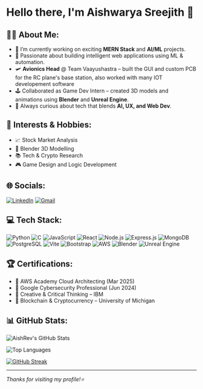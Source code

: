 # Hello there, I'm Aishwarya Sreejith 👋

## 👩‍💻 About Me:
- 🔭 I’m currently working on exciting **MERN Stack** and **AI/ML** projects.
- 🤖 Passionate about building intelligent web applications using ML & automation.
- 🛩️ **Avionics Head** @ Team Vaayushastra – built the GUI and custom PCB for the RC plane's base station, also worked with many IOT developement software
- 🕹️ Collaborated as Game Dev Intern – created 3D models and animations using **Blender** and **Unreal Engine**.
- 💬 Always curious about tech that blends **AI, UX, and Web Dev**.

## 🧠 Interests & Hobbies:
- 📈 Stock Market Analysis
- 🎨 Blender 3D Modelling
- 📚 Tech & Crypto Research
- 🎮 Game Design and Logic Development

## 🌐 Socials:
[![LinkedIn](https://img.shields.io/badge/LinkedIn-blue?style=for-the-badge&logo=linkedin)](https://www.linkedin.com/in/aishwarya-sreejith-3813002b0)
[![Gmail](https://img.shields.io/badge/Gmail-red?style=for-the-badge&logo=gmail)](mailto:aishsree20@gmail.com)

## 💻 Tech Stack:
![Python](https://img.shields.io/badge/Python-3776AB?style=for-the-badge&logo=python)
![C](https://img.shields.io/badge/C-00599C?style=for-the-badge&logo=c)
![JavaScript](https://img.shields.io/badge/JavaScript-F7DF1E?style=for-the-badge&logo=javascript)
![React](https://img.shields.io/badge/React-20232A?style=for-the-badge&logo=react)
![Node.js](https://img.shields.io/badge/Node.js-339933?style=for-the-badge&logo=node.js)
![Express.js](https://img.shields.io/badge/Express.js-000000?style=for-the-badge&logo=express)
![MongoDB](https://img.shields.io/badge/MongoDB-47A248?style=for-the-badge&logo=mongodb)
![PostgreSQL](https://img.shields.io/badge/PostgreSQL-336791?style=for-the-badge&logo=postgresql)
![Vite](https://img.shields.io/badge/Vite-646CFF?style=for-the-badge&logo=vite)
![Bootstrap](https://img.shields.io/badge/Bootstrap-7952B3?style=for-the-badge&logo=bootstrap)
![AWS](https://img.shields.io/badge/AWS-FF9900?style=for-the-badge&logo=amazonaws)
![Blender](https://img.shields.io/badge/Blender-F5792A?style=for-the-badge&logo=blender)
![Unreal Engine](https://img.shields.io/badge/Unreal%20Engine-313131?style=for-the-badge&logo=unrealengine)

## 🏆 Certifications:
- 📜 AWS Academy Cloud Architecting (Mar 2025)
- 🔐 Google Cybersecurity Professional (Jun 2024)
- 🧠 Creative & Critical Thinking – IBM
- 💸 Blockchain & Cryptocurrency – University of Michigan

## 📊 GitHub Stats:
![AishRev's GitHub Stats](https://github-readme-stats.vercel.app/api?username=AishRev&show_icons=true&theme=github_dark)

![Top Languages](https://github-readme-stats.vercel.app/api/top-langs/?username=AishRev&layout=compact&theme=github_dark)

[![GitHub Streak](https://streak-stats.demolab.com?user=AishRev&theme=dark)](https://git.io/streak-stats)


---

_Thanks for visiting my profile!⭐_

